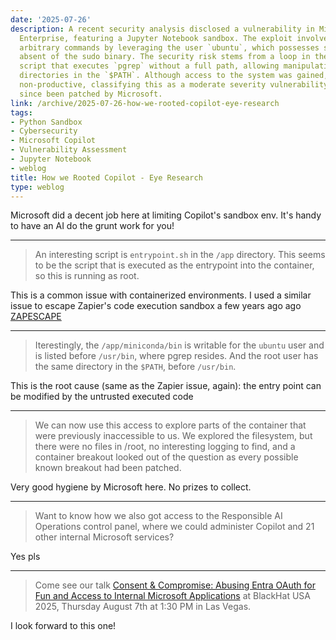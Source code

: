 ```yaml
---
date: '2025-07-26'
description: A recent security analysis disclosed a vulnerability in Microsoft's Copilot
  Enterprise, featuring a Jupyter Notebook sandbox. The exploit involves executing
  arbitrary commands by leveraging the user `ubuntu`, which possesses sudo privileges
  absent of the sudo binary. The security risk stems from a loop in the entrypoint
  script that executes `pgrep` without a full path, allowing manipulation via writable
  directories in the `$PATH`. Although access to the system was gained, it was ultimately
  non-productive, classifying this as a moderate severity vulnerability, which has
  since been patched by Microsoft.
link: /archive/2025-07-26-how-we-rooted-copilot-eye-research
tags:
- Python Sandbox
- Cybersecurity
- Microsoft Copilot
- Vulnerability Assessment
- Jupyter Notebook
- weblog
title: How we Rooted Copilot - Eye Research
type: weblog
---
```


Microsoft did a decent job here at limiting Copilot's sandbox env. It's handy to have an AI do the grunt work for you!

---

> An interesting script is `entrypoint.sh` in the `/app` directory. This seems to be the script that is executed as the entrypoint into the container, so this is running as root.

This is a common issue with containerized environments. I used a similar issue to escape Zapier's code execution sandbox a few years ago ago [ZAPESCAPE](https://zenity.io/blog/research/zapescape-vulnerability-disclosure)

---

> Iterestingly, the `/app/miniconda/bin` is writable for the `ubuntu` user and is listed before `/usr/bin`, where pgrep resides. And the root user has the same directory in the `$PATH`, before `/usr/bin`.

This is the root cause (same as the Zapier issue, again): the entry point can be modified by the untrusted executed code

---

> We can now use this access to explore parts of the container that were previously inaccessible to us. We explored the filesystem, but there were no files in /root, no interesting logging to find, and a container breakout looked out of the question as every possible known breakout had been patched.

Very good hygiene by Microsoft here. No prizes to collect.

---

> Want to know how we also got access to the Responsible AI Operations control panel, where we could administer Copilot and 21 other internal Microsoft services?

Yes pls

---

> Come see our talk [Consent & Compromise: Abusing Entra OAuth for Fun and Access to Internal Microsoft Applications](https://www.blackhat.com/us-25/briefings/schedule/#consent--compromise-abusing-entra-oauth-for-fun-and-access-to-internal-microsoft-applications-45128) at BlackHat USA 2025, Thursday August 7th at 1:30 PM in Las Vegas.

I look forward to this one!


